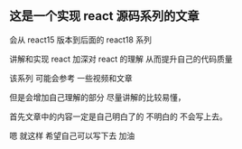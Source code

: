 ## 这是一个实现 react 源码系列的文章

会从 react15 版本到后面的 react18 系列

讲解和实现 react 加深对 react 的理解 从而提升自己的代码质量

该系列 可能会参考 一些视频和文章

但是会增加自己理解的部分 尽量讲解的比较易懂，

首先文章中的内容一定是自己明白了的 不明白的 不会写上去。

嗯 就这样 希望自己可以写下去 加油
